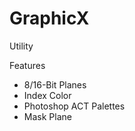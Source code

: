 # GraphicX
 Utility

Features
<ul>
  <li>8/16-Bit Planes</li>
  <li>Index Color</li>
  <li>Photoshop ACT Palettes</li>
  <li>Mask Plane</li>
</ul
